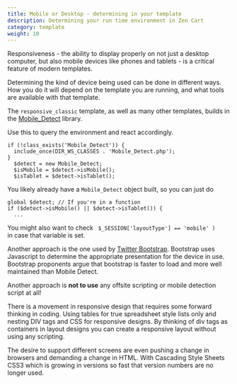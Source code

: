 ```yaml
---
title: Mobile or Desktop - determining in your template
description: Determining your run time environment in Zen Cart 
category: template
weight: 10
---
```


Responsiveness - the ability to display properly on not just a desktop computer, but also mobile devices like phones and tablets - is a critical feature of modern templates. 

Determining the kind of device being used can be done in different ways.  How you do it will depend on the template you are running, and what tools are available with that template. 

The `responsive_classic` template, as well as many other templates,
builds in the [Mobile_Detect](http://mobiledetect.net/) library.  

Use this to query the environment and react accordingly. 

```
if (!class_exists('Mobile_Detect')) {
  include_once(DIR_WS_CLASSES . 'Mobile_Detect.php');
}
  $detect = new Mobile_Detect;
  $isMobile = $detect->isMobile();
  $isTablet = $detect->isTablet();
```

You likely already have a `Mobile_Detect` object built, so you can just do 

```
global $detect; // If you're in a function
if ($detect->isMobile() || $detect->isTablet()) { 
  ...
```

You might also want to check ` $_SESSION['layoutType'] == 'mobile' )`  
in case that variable is set. 

Another approach is the one used by [Twitter Bootstrap](https://getbootstrap.com/).   Bootstrap uses Javascript to determine the appropriate presentation for the device in use.  Bootstrap proponents argue that bootstrap is faster 
to load and more well maintained than Mobile Detect.

<!-- FIXME - build out this explanation --> 

Another approach is **not to use** any offsite scripting or mobile detection script at all!  

There is a movement in responsive design that requires some forward thinking in coding.  Using tables for true spreadsheet style lists only and nesting DIV tags and CSS for responsive designs.  By thinking of div tags as containers in layout designs you can create a responsive layout without using any scripting.  

The desire to support different screens are even pushing a change in browsers and demanding a change in HTML. With Cascading Style Sheets CSS3 which is growing in versions so fast that version numbers are no longer used.

